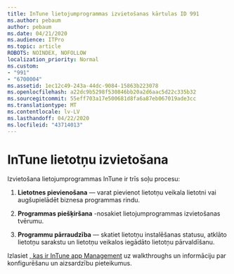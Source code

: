 ```yaml
---
title: InTune lietojumprogrammas izvietošanas kārtulas ID 991
ms.author: pebaum
author: pebaum
ms.date: 04/21/2020
ms.audience: ITPro
ms.topic: article
ROBOTS: NOINDEX, NOFOLLOW
localization_priority: Normal
ms.custom:
- "991"
- "6700004"
ms.assetid: 1ec12c49-243a-44dc-9084-15863b223078
ms.openlocfilehash: a22dc9b5298f530846bb20a2d6aac5d22c335b32
ms.sourcegitcommit: 55eff703a17e500681d8fa6a87eb067019ade3cc
ms.translationtype: MT
ms.contentlocale: lv-LV
ms.lasthandoff: 04/22/2020
ms.locfileid: "43714013"
---
```

# <a name="intune-app-deployment"></a>InTune lietotņu izvietošana

Izvietošana lietojumprogrammas InTune ir trīs soļu procesu:
  
1. **Lietotnes pievienošana** — varat pievienot lietotņu veikala lietotni vai augšupielādēt biznesa programmas rindu.

2. **Programmas piešķiršana** -nosakiet lietojumprogrammas izvietošanas tvērumu.

3. **Programmu pārraudzība** — skatiet lietotņu instalēšanas statusu, atklāto lietotņu sarakstu un lietotņu veikalos iegādāto lietotņu pārvaldīšanu.

Izlasiet [, kas ir InTune app Management](https://docs.microsoft.com/intune/app-management) uz walkthroughs un informāciju par konfigurēšanu un aizsardzību pieteikumus.
  